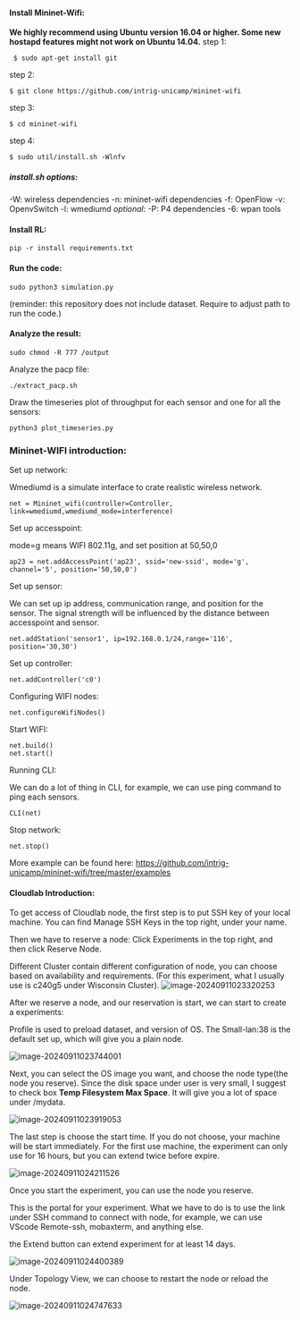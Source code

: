 #### Install Mininet-Wifi:

**We highly recommend using Ubuntu version 16.04 or higher. Some new hostapd features might not work on Ubuntu 14.04.**
step 1:

```
 $ sudo apt-get install git
```

step 2: 

```
$ git clone https://github.com/intrig-unicamp/mininet-wifi
```

step 3: 

```
$ cd mininet-wifi
```

step 4: 

```
$ sudo util/install.sh -Wlnfv
```

##### install.sh options:

-W: wireless dependencies
-n: mininet-wifi dependencies
-f: OpenFlow
-v: OpenvSwitch
-l: wmediumd
*optional*:
-P: P4 dependencies
-6: wpan tools

#### Install RL:

```
pip -r install requirements.txt
```

#### Run the code:

```
sudo python3 simulation.py
```

(reminder: this repository does not include dataset. Require to adjust path to run the code.)

#### Analyze the result:

```
sudo chmod -R 777 /output
```

Analyze the pacp file:

```
./extract_pacp.sh
```

Draw the timeseries plot of throughput for each sensor and one for all the sensors:

```
python3 plot_timeseries.py
```



### Mininet-WIFI introduction:

Set up network:

Wmediumd is a simulate interface to crate realistic wireless network.

```
net = Mininet_wifi(controller=Controller, link=wmediumd,wmediumd_mode=interference)
```

Set up accesspoint:

mode=g means WIFI 802.11g, and set position at 50,50,0

```
ap23 = net.addAccessPoint('ap23', ssid='new-ssid', mode='g', channel='5', position='50,50,0')
```

Set up sensor:

We can set up ip address, communication range, and position for the sensor. The signal strength will be influenced by the distance between accesspoint and sensor. 

```
net.addStation('sensor1', ip=192.168.0.1/24,range='116', position='30,30')
```

Set up controller:

```
net.addController('c0')
```

Configuring WIFI nodes:

```
net.configureWifiNodes()
```

Start WIFI:

```
net.build()
net.start()
```

Running CLI:

We can do a lot of thing in CLI, for example, we can use ping command to ping each sensors.

```
CLI(net)
```

Stop network:

```
net.stop()
```

More example can be found here: https://github.com/intrig-unicamp/mininet-wifi/tree/master/examples

#### Cloudlab Introduction:

To get access of Cloudlab node, the first step is to put SSH key of your local machine. You can find Manage SSH Keys in the top right, under your name.

Then we have to reserve a node: Click Experiments in the top right, and then click Reserve Node.

Different Cluster contain different configuration of node, you can choose based on availability and requirements. (For this experiment, what I usually use is c240g5 under Wisconsin Cluster).
![image-20240911023320253](https://github.com/user-attachments/assets/e5565493-d773-4172-9a1a-86e19d1e4159)





After we reserve a node, and our reservation is start, we can start to create a experiments:

Profile is used to preload dataset, and version of OS. The Small-lan:38 is the default set up, which will give you a plain node.

![image-20240911023744001](C:\Users\tanle\AppData\Roaming\Typora\typora-user-images\image-20240911023744001.png)

Next, you can select the OS image you want, and choose the node type(the node you reserve). Since the disk space under user is very small, I suggest to check box **Temp Filesystem Max Space**. It will give you a lot of space under /mydata.

![image-20240911023919053](C:\Users\tanle\AppData\Roaming\Typora\typora-user-images\image-20240911023919053.png)

The last step is choose the start time. If you do not choose, your machine will be start immediately. For the first use machine, the experiment can only use for 16 hours, but you can extend twice before expire.

![image-20240911024211526](C:\Users\tanle\AppData\Roaming\Typora\typora-user-images\image-20240911024211526.png)

Once you start the experiment, you can use the node you reserve.

This is the portal for your experiment. What we have to do is to use the link under SSH command to connect with node, for example, we can use VScode Remote-ssh, mobaxterm, and anything else.

 the Extend button can extend experiment for at least 14 days.

![image-20240911024400389](C:\Users\tanle\AppData\Roaming\Typora\typora-user-images\image-20240911024400389.png)

Under Topology View, we can choose to restart the node or reload the node.

![image-20240911024747633](C:\Users\tanle\AppData\Roaming\Typora\typora-user-images\image-20240911024747633.png)
